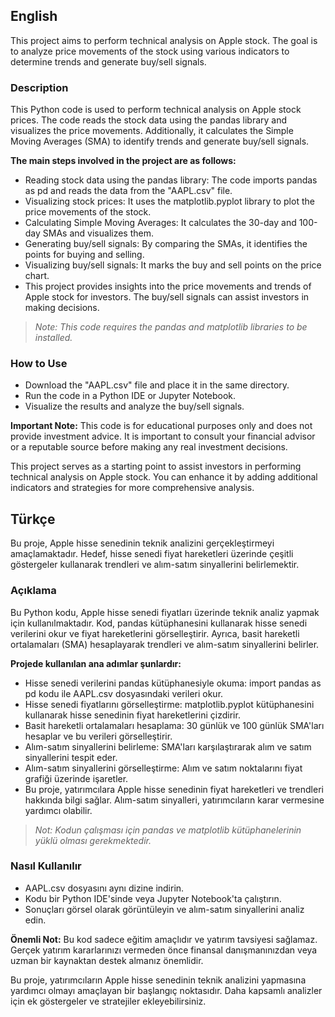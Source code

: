 ## English
This project aims to perform technical analysis on Apple stock. The goal is to analyze price movements of the stock using various indicators to determine trends and generate buy/sell signals.

### **Description**
This Python code is used to perform technical analysis on Apple stock prices. The code reads the stock data using the pandas library and visualizes the price movements. Additionally, it calculates the Simple Moving Averages (SMA) to identify trends and generate buy/sell signals.

**The main steps involved in the project are as follows:**

- Reading stock data using the pandas library: The code imports pandas as pd and reads the data from the "AAPL.csv" file.
- Visualizing stock prices: It uses the matplotlib.pyplot library to plot the price movements of the stock.
- Calculating Simple Moving Averages: It calculates the 30-day and 100-day SMAs and visualizes them.
- Generating buy/sell signals: By comparing the SMAs, it identifies the points for buying and selling.
- Visualizing buy/sell signals: It marks the buy and sell points on the price chart.
- This project provides insights into the price movements and trends of Apple stock for investors. The buy/sell signals can assist investors in making decisions.

> *Note: This code requires the pandas and matplotlib libraries to be installed.*

### **How to Use**
- Download the "AAPL.csv" file and place it in the same directory.
- Run the code in a Python IDE or Jupyter Notebook.
- Visualize the results and analyze the buy/sell signals.

**Important Note:** This code is for educational purposes only and does not provide investment advice. It is important to consult your financial advisor or a reputable source before making any real investment decisions.

This project serves as a starting point to assist investors in performing technical analysis on Apple stock. You can enhance it by adding additional indicators and strategies for more comprehensive analysis.


## Türkçe
Bu proje, Apple hisse senedinin teknik analizini gerçekleştirmeyi amaçlamaktadır. Hedef, hisse senedi fiyat hareketleri üzerinde çeşitli göstergeler kullanarak trendleri ve alım-satım sinyallerini belirlemektir.

### **Açıklama**
Bu Python kodu, Apple hisse senedi fiyatları üzerinde teknik analiz yapmak için kullanılmaktadır. Kod, pandas kütüphanesini kullanarak hisse senedi verilerini okur ve fiyat hareketlerini görselleştirir. Ayrıca, basit hareketli ortalamaları (SMA) hesaplayarak trendleri ve alım-satım sinyallerini belirler.

**Projede kullanılan ana adımlar şunlardır:**

- Hisse senedi verilerini pandas kütüphanesiyle okuma: import pandas as pd kodu ile AAPL.csv dosyasındaki verileri okur.
- Hisse senedi fiyatlarını görselleştirme: matplotlib.pyplot kütüphanesini kullanarak hisse senedinin fiyat hareketlerini çizdirir.
- Basit hareketli ortalamaları hesaplama: 30 günlük ve 100 günlük SMA'ları hesaplar ve bu verileri görselleştirir.
- Alım-satım sinyallerini belirleme: SMA'ları karşılaştırarak alım ve satım sinyallerini tespit eder.
- Alım-satım sinyallerini görselleştirme: Alım ve satım noktalarını fiyat grafiği üzerinde işaretler.
- Bu proje, yatırımcılara Apple hisse senedinin fiyat hareketleri ve trendleri hakkında bilgi sağlar. Alım-satım sinyalleri, yatırımcıların karar vermesine yardımcı olabilir.

> *Not: Kodun çalışması için pandas ve matplotlib kütüphanelerinin yüklü olması gerekmektedir.*

### **Nasıl Kullanılır**
- AAPL.csv dosyasını aynı dizine indirin.
- Kodu bir Python IDE'sinde veya Jupyter Notebook'ta çalıştırın.
- Sonuçları görsel olarak görüntüleyin ve alım-satım sinyallerini analiz edin.

**Önemli Not:** Bu kod sadece eğitim amaçlıdır ve yatırım tavsiyesi sağlamaz. Gerçek yatırım kararlarınızı vermeden önce finansal danışmanınızdan veya uzman bir kaynaktan destek almanız önemlidir.

Bu proje, yatırımcıların Apple hisse senedinin teknik analizini yapmasına yardımcı olmayı amaçlayan bir başlangıç noktasıdır. Daha kapsamlı analizler için ek göstergeler ve stratejiler ekleyebilirsiniz.
